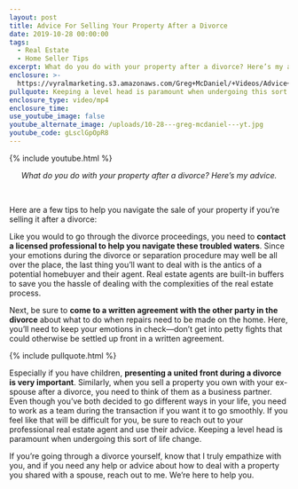 ```yaml
---
layout: post
title: Advice For Selling Your Property After a Divorce
date: 2019-10-28 00:00:00
tags:
  - Real Estate
  - Home Seller Tips
excerpt: What do you do with your property after a divorce? Here’s my advice.
enclosure: >-
  https://vyralmarketing.s3.amazonaws.com/Greg+McDaniel/+Videos/Advice+For+Selling+Your+Property+After+a+Divorce.mp4
pullquote: Keeping a level head is paramount when undergoing this sort of life change.
enclosure_type: video/mp4
enclosure_time:
use_youtube_image: false
youtube_alternate_image: /uploads/10-28---greg-mcdaniel---yt.jpg
youtube_code: gLsclGpOpR8
---
```


{% include youtube.html %}

<center><em>What do you do with your property after a divorce? Here&rsquo;s my advice.</em></center>

&nbsp;

Here are a few tips to help you navigate the sale of your property if you’re selling it after a divorce:

Like you would to go through the divorce proceedings, you need to **contact a licensed professional to help you navigate these troubled waters**. Since your emotions during the divorce or separation procedure may well be all over the place, the last thing you’ll want to deal with is the antics of a potential homebuyer and their agent. Real estate agents are built-in buffers to save you the hassle of dealing with the complexities of the real estate process.

Next, be sure to **come to a written agreement with the other party in the divorce** about what to do when repairs need to be made on the home. Here, you’ll need to keep your emotions in check—don’t get into petty fights that could otherwise be settled up front in a written agreement.

{% include pullquote.html %}

Especially if you have children, **presenting a united front during a divorce is very important**. Similarly, when you sell a property you own with your ex-spouse after a divorce, you need to think of them as a business partner. Even though you’ve both decided to go different ways in your life, you need to work as a team during the transaction if you want it to go smoothly. If you feel like that will be difficult for you, be sure to reach out to your professional real estate agent and use their advice. Keeping a level head is paramount when undergoing this sort of life change.

If you’re going through a divorce yourself, know that I truly empathize with you, and if you need any help or advice about how to deal with a property you shared with a spouse, reach out to me. We’re here to help you.